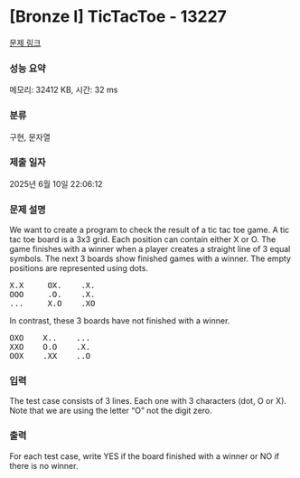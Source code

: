 # [Bronze I] TicTacToe - 13227 

[문제 링크](https://www.acmicpc.net/problem/13227) 

### 성능 요약

메모리: 32412 KB, 시간: 32 ms

### 분류

구현, 문자열

### 제출 일자

2025년 6월 10일 22:06:12

### 문제 설명

<p>We want to create a program to check the result of a tic tac toe game. A tic tac toe board is a 3x3 grid. Each position can contain either X or O. The game finishes with a winner when a player creates a straight line of 3 equal symbols. The next 3 boards show finished games with a winner. The empty positions are represented using dots. </p>

<pre>X.X     OX.    .X.
OOO     .O.    .X.
...     X.O    .XO</pre>

<p>In contrast, these 3 boards have not finished with a winner.</p>

<pre>OXO    X..    ...
XXO    O.O    .X.
OOX    .XX    ..O</pre>

### 입력 

 <p>The test case consists of 3 lines. Each one with 3 characters (dot, O or X). Note that we are using the letter “O” not the digit zero.</p>

### 출력 

 <p>For each test case, write YES if the board finished with a winner or NO if there is no winner.</p>

